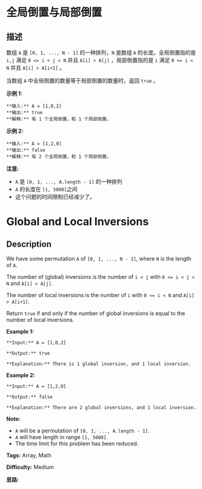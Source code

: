 # 全局倒置与局部倒置

## 描述

数组 `A` 是 `[0, 1, ..., N - 1]` 的一种排列，`N` 是数组 `A` 的长度。全局倒置指的是 `i,j` 满足 `0 <= i < j < N` 并且 `A[i] > A[j]` ，局部倒置指的是 `i` 满足 `0 <= i < N` 并且 `A[i] > A[i+1]` 。

当数组 `A` 中全局倒置的数量等于局部倒置的数量时，返回 `true` 。



**示例 1:**

    
    
    **输入:** A = [1,0,2]
    **输出:** true
    **解释:** 有 1 个全局倒置，和 1 个局部倒置。
    

**示例 2:**

    
    
    **输入:** A = [1,2,0]
    **输出:** false
    **解释:** 有 2 个全局倒置，和 1 个局部倒置。
    

**注意:**

  * `A` 是 `[0, 1, ..., A.length - 1]` 的一种排列
  * `A` 的长度在 `[1, 5000]`之间
  * 这个问题的时间限制已经减少了。



# Global and Local Inversions

## Description



We have some permutation `A` of `[0, 1, ..., N - 1]`, where `N` is the length of `A`.

The number of (global) inversions is the number of `i < j` with `0 <= i < j < N` and `A[i] > A[j]`.

The number of local inversions is the number of `i` with `0 <= i < N` and `A[i] > A[i+1]`.

Return `true` if and only if the number of global inversions is equal to the number of local inversions.

**Example 1:**

    
    
    **Input:** A = [1,0,2]
    **Output:** true
    **Explanation:** There is 1 global inversion, and 1 local inversion.
    

**Example 2:**

    
    
    **Input:** A = [1,2,0]
    **Output:** false
    **Explanation:** There are 2 global inversions, and 1 local inversion.
    

**Note:**

  * `A` will be a permutation of `[0, 1, ..., A.length - 1]`.
  * `A` will have length in range `[1, 5000]`.
  * The time limit for this problem has been reduced.


**Tags:** Array, Math

**Difficulty:** Medium

**思路:**
